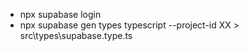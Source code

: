 - npx supabase login
- npx supabase gen types typescript --project-id XX > src\types\supabase.type.ts
